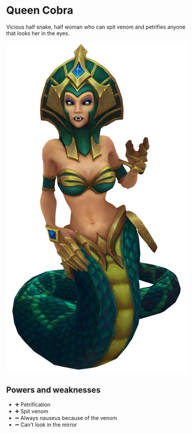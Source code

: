 # Queen Cobra

Vicious half snake, half woman who can spit venom and petrifies anyone that looks her in the eyes.

![villain picture](./../pictures/queen_cobra.png)

## Powers and weaknesses

- ➕ Petrification
- ➕ Spit venom
- ➖ Always nauseus because of the venom
- ➖ Can't look in the mirror